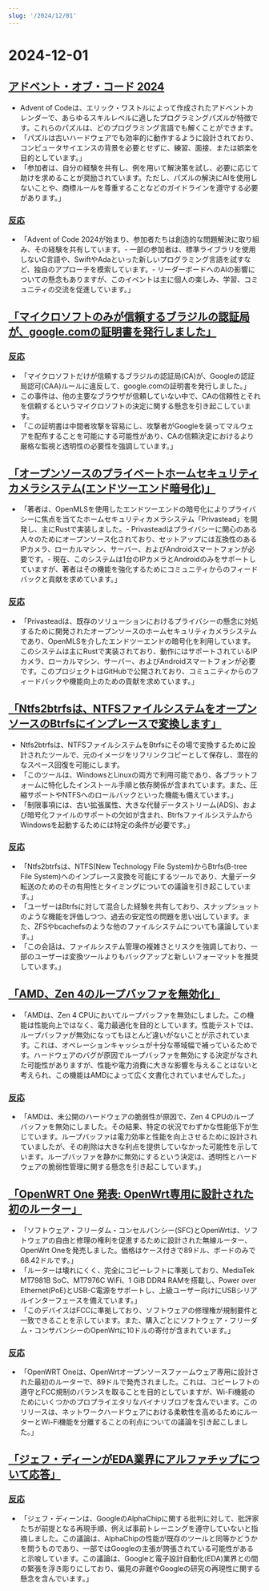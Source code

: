 ```yaml
---
slug: '/2024/12/01'
---
```


# 2024-12-01

## [アドベント・オブ・コード 2024](https://adventofcode.com/2024/about)

- Advent of Codeは、エリック・ワストルによって作成されたアドベントカレンダーで、あらゆるスキルレベルに適したプログラミングパズルが特徴です。これらのパズルは、どのプログラミング言語でも解くことができます。
- 「パズルは古いハードウェアでも効率的に動作するように設計されており、コンピュータサイエンスの背景を必要とせずに、練習、面接、または娯楽を目的としています。」
- 「参加者は、自分の経験を共有し、例を用いて解決策を試し、必要に応じて助けを求めることが奨励されています。ただし、パズルの解決にAIを使用しないことや、商標ルールを尊重することなどのガイドラインを遵守する必要があります。」

### [反応](https://news.ycombinator.com/item?id=42287231)

- 「Advent of Code 2024が始まり、参加者たちは創造的な問題解決に取り組み、その経験を共有しています。- 一部の参加者は、標準ライブラリを使用しないC言語や、SwiftやAdaといった新しいプログラミング言語を試すなど、独自のアプローチを模索しています。- リーダーボードへのAIの影響についての懸念もありますが、このイベントは主に個人の楽しみ、学習、コミュニティの交流を促進しています。」

## [「マイクロソフトのみが信頼するブラジルの認証局が、google.comの証明書を発行しました」](https://follow.agwa.name/notice/AoZSMI38xcA3TrN1sm)

### [反応](https://news.ycombinator.com/item?id=42284202)

- 「マイクロソフトだけが信頼するブラジルの認証局(CA)が、Googleの認証局認可(CAA)ルールに違反して、google.comの証明書を発行しました。」
- この事件は、他の主要なブラウザが信頼していない中で、CAの信頼性とそれを信頼するというマイクロソフトの決定に関する懸念を引き起こしています。
- 「この証明書は中間者攻撃を容易にし、攻撃者がGoogleを装ってマルウェアを配布することを可能にする可能性があり、CAの信頼決定におけるより厳格な監視と透明性の必要性を強調しています。」

## [「オープンソースのプライベートホームセキュリティカメラシステム(エンドツーエンド暗号化)」](https://github.com/privastead/privastead)

- 「著者は、OpenMLSを使用したエンドツーエンドの暗号化によりプライバシーに焦点を当てたホームセキュリティカメラシステム「Privastead」を開発し、主にRustで実装しました。- Privasteadはプライバシーに関心のある人々のためにオープンソース化されており、セットアップには互換性のあるIPカメラ、ローカルマシン、サーバー、およびAndroidスマートフォンが必要です。- 現在、このシステムは1台のIPカメラとAndroidのみをサポートしていますが、著者はその機能を強化するためにコミュニティからのフィードバックと貢献を求めています。」

### [反応](https://news.ycombinator.com/item?id=42284412)

- 「Privasteadは、既存のソリューションにおけるプライバシーの懸念に対処するために開発されたオープンソースのホームセキュリティカメラシステムであり、OpenMLSを介したエンドツーエンドの暗号化を利用しています。このシステムは主にRustで実装されており、動作にはサポートされているIPカメラ、ローカルマシン、サーバー、およびAndroidスマートフォンが必要です。このプロジェクトはGitHubで公開されており、コミュニティからのフィードバックや機能向上のための貢献を求めています。」

## [「Ntfs2btrfsは、NTFSファイルシステムをオープンソースのBtrfsにインプレースで変換します」](https://github.com/maharmstone/ntfs2btrfs)

- Ntfs2btrfsは、NTFSファイルシステムをBtrfsにその場で変換するために設計されたツールで、元のイメージをリフリンクコピーとして保存し、潜在的なスペース回復を可能にします。
- 「このツールは、WindowsとLinuxの両方で利用可能であり、各プラットフォームに特化したインストール手順と依存関係が含まれています。また、圧縮サポートやNTFSへのロールバックといった機能も備えています。」
- 「制限事項には、古い拡張属性、大きな代替データストリーム(ADS)、および暗号化ファイルのサポートの欠如が含まれ、BtrfsファイルシステムからWindowsを起動するためには特定の条件が必要です。」

### [反応](https://news.ycombinator.com/item?id=42283950)

- 「Ntfs2btrfsは、NTFS(New Technology File System)からBtrfs(B-tree File System)へのインプレース変換を可能にするツールであり、大量データ転送のためのその有用性とタイミングについての議論を引き起こしています。」
- 「ユーザーはBtrfsに対して混合した経験を共有しており、スナップショットのような機能を評価しつつ、過去の安定性の問題を思い出しています。また、ZFSやbcachefsのような他のファイルシステムについても議論しています。」
- 「この会話は、ファイルシステム管理の複雑さとリスクを強調しており、一部のユーザーは変換ツールよりもバックアップと新しいフォーマットを推奨しています。」

## [「AMD、Zen 4のループバッファを無効化」](https://chipsandcheese.com/p/amd-disables-zen-4s-loop-buffer)

- 「AMDは、Zen 4 CPUにおいてループバッファを無効にしました。この機能は性能向上ではなく、電力最適化を目的としています。性能テストでは、ループバッファが無効になってもほとんど違いがないことが示されています。これは、オペレーションキャッシュが十分な帯域幅で補っているためです。ハードウェアのバグが原因でループバッファを無効にする決定がなされた可能性がありますが、性能や電力消費に大きな影響を与えることはないと考えられ、この機能はAMDによって広く文書化されていませんでした。」

### [反応](https://news.ycombinator.com/item?id=42283933)

- 「AMDは、未公開のハードウェアの脆弱性が原因で、Zen 4 CPUのループバッファを無効にしました。その結果、特定の状況でわずかな性能低下が生じています。ループバッファは電力効率と性能を向上させるために設計されていましたが、その削除は大きな利点を提供していなかった可能性を示しています。ループバッファを静かに無効にするという決定は、透明性とハードウェアの脆弱性管理に関する懸念を引き起こしています。」

## [「OpenWRT One 発表: OpenWrt専用に設計された初のルーター」](https://sfconservancy.org/news/2024/nov/29/openwrt-one-wireless-router-now-ships-black-friday/)

- 「ソフトウェア・フリーダム・コンセルバンシー(SFC)とOpenWrtは、ソフトウェアの自由と修理の権利を促進するために設計された無線ルーター、OpenWrt Oneを発売しました。価格はケース付きで89ドル、ボードのみで68.42ドルです。」
- 「ルーターは壊れにくく、完全にコピーレフトに準拠しており、MediaTek MT7981B SoC、MT7976C WiFi、1 GiB DDR4 RAMを搭載し、Power over Ethernet(PoE)とUSB-C電源をサポートし、上級ユーザー向けにUSBシリアルインターフェースを備えています。」
- 「このデバイスはFCCに準拠しており、ソフトウェアの修理権が規制要件と一致できることを示しています。また、購入ごとにソフトウェア・フリーダム・コンサバンシーのOpenWrtに10ドルの寄付が含まれています。」

### [反応](https://news.ycombinator.com/item?id=42285689)

- 「OpenWRT Oneは、OpenWrtオープンソースファームウェア専用に設計された最初のルーターで、89ドルで発売されました。これは、コピーレフトの遵守とFCC規制のバランスを取ることを目的としていますが、Wi-Fi機能のためにいくつかのプロプライエタリなバイナリブロブを含んでいます。このリリースは、ネットワークハードウェアにおける柔軟性を高めるためにルーターとWi-Fi機能を分離することの利点についての議論を引き起こしました。」

## [「ジェフ・ディーンがEDA業界にアルファチップについて応答」](https://twitter.com/JeffDean/status/1858540085794451906)

### [反応](https://news.ycombinator.com/item?id=42285128)

- 「ジェフ・ディーンは、GoogleのAlphaChipに関する批判に対して、批評家たちが前提となる再現手順、例えば事前トレーニングを遵守していないと指摘しました。この議論は、AlphaChipの性能が既存のツールと同等かどうかを問うものであり、一部ではGoogleの主張が誇張されている可能性があると示唆しています。この議論は、Googleと電子設計自動化(EDA)業界との間の緊張を浮き彫りにしており、偏見の非難やGoogleの研究の再現性に関する懸念を含んでいます。」

<head>
  <meta property="og:title" content="アドベント・オブ・コード 2024" />
  <meta property="og:type" content="website" />
  <meta property="og:image" content="https://og.cho.sh/api/og/?title=%E3%82%A2%E3%83%89%E3%83%99%E3%83%B3%E3%83%88%E3%83%BB%E3%82%AA%E3%83%96%E3%83%BB%E3%82%B3%E3%83%BC%E3%83%89%202024&subheading=2024%E5%B9%B412%E6%9C%881%E6%97%A5%E6%97%A5%E6%9B%9C%E6%97%A5%3A%20%E3%83%8F%E3%83%83%E3%82%AB%E3%83%BC%E3%83%8B%E3%83%A5%E3%83%BC%E3%82%B9%E3%81%BE%E3%81%A8%E3%82%81" />
</head>
